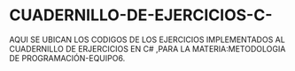 # CUADERNILLO-DE-EJERCICIOS-C-
AQUI SE UBICAN LOS CODIGOS DE LOS EJERCICIOS IMPLEMENTADOS AL CUADERNILLO DE ERJERCICIOS EN C# ,PARA LA MATERIA:METODOLOGIA DE PROGRAMACIÓN-EQUIPO6.
